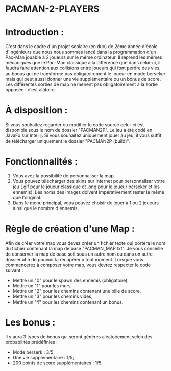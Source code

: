 # PACMAN-2-PLAYERS
# Introduction :
C'est dans le cadre d'un projet scolaire (en duo) de 2ème année d'école d'ingénieurs que nous nous sommes lancé dans la programmation d'un Pac-Man jouable à 2 joueurs sur le même ordinateur. Il reprend les mêmes mécaniques que le Pac-Man classique à la différence que dans celui-ci, il faudra faire attention aux collisions entre joueurs qui font perdre des vies, au bonus qui ne transforme pas obligatoirement le joueur en mode berseker mais qui peut aussi donner une vie supplémentaire ou un bonus de score. Les différentes sorties de map ne mènent pas obligatoirement à la sortie opposée : c'est alátoire.

# À disposition :
Si vous souhaitez regarder ou modifier le code source celui-ci est disponible sous le nom de dossier "PACMAN2P". Le jeu a été codé en JavaFx sur Intellij. Si vous souhaitez uniquement jouer au jeu, il vous suffit de télécharger uniquement le dossier "PACMAN2P (build)".

# Fonctionnalités :
1. Vous avez la possibilité de personnaliser la map.
2. Vous pouvez télécharger des skins sur internet pour personnaliser votre jeu (.gif pour le joueur classique et .png pour le joueur berseker et les ennemis). Les noms des images doivent impérativement rester le même que l'original.
3. Dans le menu principal, vous pouvez choisir de jouer à 1 ou 2 joueurs ainsi que le nombre d'ennemis.

# Règle de création d'une Map :
Afin de créer votre map vous devez créer un fichier texte qui portera le nom du fichier contenant la map de base "PACMAN_MAP.txt". Je vous conseille de conserver la map de base soit sous un autre nom ou dans un autre dossier afin de pouvoir la récupérer à tout moment. Lorsque vous commencerez à composer votre map, vous devrez respecter le code suivant :
- Mettre un "0" pour le spawn des ennemis (obligatoire),
- Mettre un "1" pour les murs,
- Mettre un "2" pour les chemins contenant une bille de score,
- Mettre un "3" pour les chemins vides,
- Mettre un "4" pour les chemins contenant un bonus.

# Les bonus :
Il y aura 3 types de bonus qui seront générés aléatoirement selon des probabilités prédéfinies :
- Mode berserk : 3/5;
- Une vie supplémentaire : 1/5;
- 200 points de score supplémentaires : 1/5.
